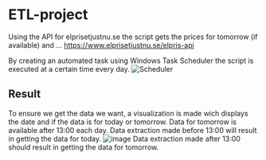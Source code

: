 ﻿# ETL-project

Using the API for elprisetjustnu.se the script gets the prices for tomorrow (if available) and ...
https://www.elprisetjustnu.se/elpris-api


By creating an automated task using Windows Task Scheduler the script is executed at a certain time every day.
![Scheduler](https://github.com/user-attachments/assets/8fd6ad12-9819-4831-bf7a-962d634dc368)



## Result
To ensure we get the data we want, a visualization is made wich displays the date and if the data is for today or tomorrow.
Data for tomorrow is available after 13:00 each day.
Data extraction made before 13:00 will result in getting the data for today.
![image](https://github.com/user-attachments/assets/b4b5e77f-fb38-49be-b56c-1f8492f044c2)
Data extraction made after 13:00 should result in getting the data for tomorrow.
